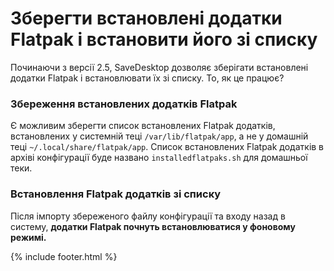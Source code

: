 # Зберегти встановлені додатки Flatpak і встановити його зі списку
Починаючи з версії 2.5, SaveDesktop дозволяє зберігати встановлені додатки Flatpak і встановлювати їх зі списку. То, як це працює?

### Збереження встановлених додатків Flatpak
Є можливим зберегти список встановлених Flatpak додатків, встановлених у системній теці `/var/lib/flatpak/app`, а не у домашній теці `~/.local/share/flatpak/app`. Список встановлених Flatpak додатків в архіві конфігурації буде названо `installedflatpaks.sh` для домашньої теки.

### Встановлення Flatpak додатків зі списку
Після імпорту збереженого файлу конфігурації та входу назад в систему, **додатки Flatpak почнуть встановлюватися у фоновому режимі.**



{% include footer.html %}
